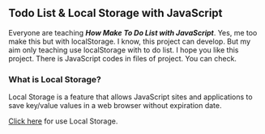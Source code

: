 ## Todo List & Local Storage with JavaScript

Everyone are teaching ***How Make To Do List with JavaScript***. Yes, me too make this but with localStorage. I know, this project can develop. But my aim only teaching use localStorage with to do list. I hope you like this project. There is JavaScript codes in files of project. You can check.

### What is Local Storage?

Local Storage is a feature that allows JavaScript sites and applications to save key/value values ​​in a web browser without expiration date.

[Click here](https://www.w3schools.com/jsref/prop_win_localstorage.asp) for use Local Storage.